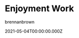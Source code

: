 ---
title: Enjoyment Work
github: https://github.com/brennanbrown/enjoyment-work
demo: https://enjoyment-work.netlify.app
author: brennanbrown
date: 2021-05-04T00:00:00.000Z
ssg:
  - Jekyll
css:
  - Bootstrap
cms:
  - Markdown
category:
  - Blog
description:" A Digital Garden: >-
  Capturing my daily thoughts and progress, as well as curated ideas with unique
  synthesis—a personal zettelkasten. Built on Simply Jekyll by Raghuveer S."
draft: true
publish_date: '2020-11-17T06:18:31Z'
update_date: '2022-07-23T06:15:49Z'
github_star: 64
github_fork: 7
---